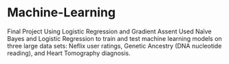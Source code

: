 # Machine-Learning
Final Project Using Logistic Regression and Gradient Assent 
Used Naïve Bayes and Logistic Regression to train and test machine learning models on three large data sets: Neflix user ratings, Genetic Ancestry (DNA nucleotide reading), and Heart Tomography diagnosis. 
